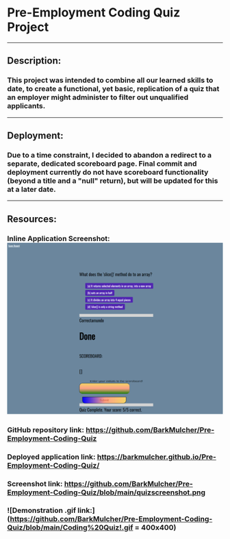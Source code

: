 # Pre-Employment Coding Quiz Project
---------------------------------------
## Description:

### This project was intended to combine all our learned skills to date, to create a functional, yet basic, replication of a quiz that an employer might administer to filter out unqualified applicants.
-----------------------------------------
## Deployment:

### Due to a time constraint, I decided to abandon a redirect to a separate, dedicated scoreboard page. Final commit and deployment currently do not have scoreboard functionality (beyond a title and a "null" return), but will be updated for this at a later date.
------------------------------
## Resources:

### Inline Application Screenshot: ![](https://github.com/BarkMulcher/Pre-Employment-Coding-Quiz/blob/main/quizscreenshot.png)

### GitHub repository link: https://github.com/BarkMulcher/Pre-Employment-Coding-Quiz

### Deployed application link: https://barkmulcher.github.io/Pre-Employment-Coding-Quiz/

### Screenshot link: https://github.com/BarkMulcher/Pre-Employment-Coding-Quiz/blob/main/quizscreenshot.png

###  ![Demonstration .gif link:](https://github.com/BarkMulcher/Pre-Employment-Coding-Quiz/blob/main/Coding%20Quiz!.gif = 400x400)